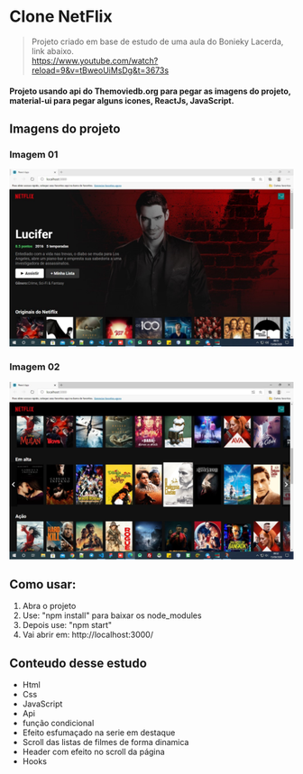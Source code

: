 
# Clone NetFlix
> Projeto criado em base de estudo de uma aula do Bonieky Lacerda, link abaixo.<br/>
> https://www.youtube.com/watch?reload=9&v=tBweoUiMsDg&t=3673s

#### Projeto usando api do Themoviedb.org para pegar as imagens do projeto, material-ui para pegar alguns icones, ReactJs, JavaScript.


## Imagens do projeto

### Imagem 01
![](src/img/01.jpg)

### Imagem 02
![](src/img/03.jpg)

## Como usar:
1. Abra o projeto 
2. Use: "npm install" para baixar os node_modules
3. Depois use: "npm start" 
4. Vai abrir em: http://localhost:3000/

## Conteudo desse estudo
* Html
* Css
* JavaScript
* Api
* função condicional
* Efeito esfumaçado na serie em destaque
* Scroll das listas de filmes de forma dinamica
* Header com efeito no scroll da página
* Hooks

